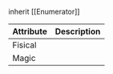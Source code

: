 inherit [[Enumerator]]

| Attribute | Description |
| --------- | ----------- |
| Fisical   |             |
| Magic     |             |
